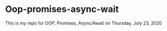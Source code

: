 # Oop-promises-async-wait
This is my repo for OOP, Promises, Async/Await on Thursday, July 23, 2020
